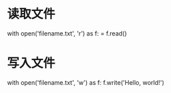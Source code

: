 # 读取文件
with open('filename.txt', 'r') as f:
    = f.read()
    
# 写入文件
with open('filename.txt', 'w') as f:
    f.write('Hello, world!')
